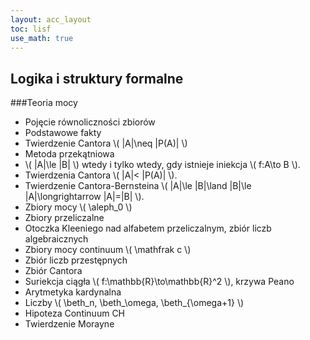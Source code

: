 ```yaml
---
layout: acc_layout
toc: lisf
use_math: true
---
```


Logika i struktury formalne
---

###Teoria mocy

* Pojęcie równoliczności zbiorów
* Podstawowe fakty
* Twierdzenie Cantora \\( |A|\neq |P(A)| \\)
* Metoda przekątniowa
* \\( |A|\le |B| \\) wtedy i tylko wtedy, gdy istnieje iniekcja \\( f:A\to B \\).
* Twierdzenia Cantora \\( |A|< |P(A)| \\).
* Twierdzenie Cantora-Bernsteina \\( |A|\le |B|\land |B|\le |A|\longrightarrow |A|=|B| \\).
* Zbiory mocy \\( \aleph_0 \\)
* Zbiory przeliczalne
* Otoczka Kleeniego nad alfabetem przeliczalnym, zbiór liczb algebraicznych
* Zbiory mocy continuum \\( \mathfrak c \\)
* Zbiór liczb przestępnych
* Zbiór Cantora
* Suriekcja ciągła \\( f:\mathbb{R}\to\mathbb{R}^2 \\), krzywa Peano
* Arytmetyka kardynalna
* Liczby \\( \beth_n, \beth_\omega, \beth_{\omega+1} \\)
* Hipoteza Continuum CH
* Twierdzenie Morayne